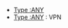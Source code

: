 <!-- Type ANY -->
- [Type :ANY](https://www.typescriptlang.org/docs/handbook/2/everyday-types.html#any)
- [Type :ANY](https://scriptdev.ru/guide/012/) : VPN